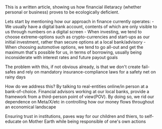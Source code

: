 This is a written article, showing us how financial illetaracy (whether personal or business) proves to be ecologically deficient.

Lets start by mentioning how our approach in finance currently operates:
	- We usually have a digital bank account, contents of which are only visible to us through numbers on a digital screen
	- When investing, we tend to choose extreme-options such as crypto-currencies and start-ups as our initial investment, rather than secure options at a local bank/advisory
	- When choosing automotive options, we tend to go all-out and get the maximum that's possible for us, in terms of borrowing, usually being inconsiderate with interest rates and future payout goals


The problem with this, if not obvious already, is that we don't create fail-safes and rely on mandatory insurance-compliance laws for a safety net on rainy days

How do we address this?
By talking to real-entities online/in person at a bank-of-choice. Financial advisors working at our local banks, provide a framework from a third-person point of view(POV).
By doing so, we rid our dependence on Meta/X/etc in controlling how our money flows throughout an economical landscape

Ensuring trust in institutions, paves way for our children and thiers, to self-educate on Mother Earth while being responsible of one's own actions